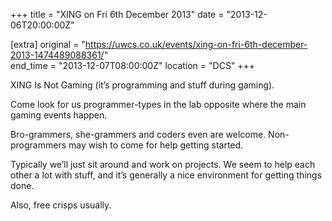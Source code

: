 +++
title = "XING on Fri 6th December 2013"
date = "2013-12-06T20:00:00Z"

[extra]
original = "https://uwcs.co.uk/events/xing-on-fri-6th-december-2013-1474489088361/"    
end_time = "2013-12-07T08:00:00Z"
location = "DCS"
+++

XING Is Not Gaming (it’s programming and stuff during gaming).

Come look for us programmer-types in the lab opposite where the main gaming events happen.

Bro-grammers, she-grammers and coders even are welcome. Non-programmers may wish to come for help getting started.

Typically we’ll just sit around and work on projects. We seem to help each other a lot with stuff, and it’s generally a nice environment for getting things done.

Also, free crisps usually.

